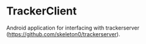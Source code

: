 # TrackerClient

Android application for interfacing with trackerserver (https://github.com/skeleton0/trackerserver).  
